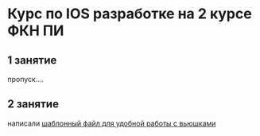 # Курс по IOS разработке на 2 курсе ФКН ПИ

## 1 занятие

пропуск....


## 2 занятие

написали [шаблонный файл для удобной работы с вьюшками](seminar2/seminar2/UIView+Pin.swift) 